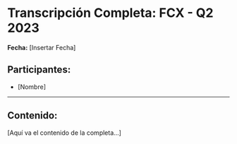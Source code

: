 # Transcripción Completa: FCX - Q2 2023

**Fecha:** [Insertar Fecha]

## Participantes:
* [Nombre]

---

## Contenido:

[Aquí va el contenido de la completa...]